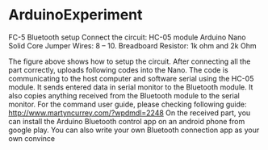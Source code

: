 # ArduinoExperiment

FC-5 Bluetooth setup
Connect the circuit:
HC-05 module
Arduino Nano 
Solid Core Jumper Wires: 8 – 10.
Breadboard
Resistor: 1k ohm and 2k Ohm
 
The figure above shows how to setup the circuit. After connecting all the part correctly, uploads following codes into the Nano. 
The code is communicating to the host computer and software serial using the HC-05 module. It sends entered data in serial monitor 
to the Bluetooth module. It also copies anything received from the Bluetooth module to the serial monitor. For the command user 
guide, please checking following guide: http://www.martyncurrey.com/?wpdmdl=2248
On the received part, you can install the Arduino Bluetooth control app on an android phone from google play. 
You can also write your own Bluetooth connection app as your own convince
